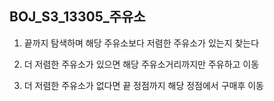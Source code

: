 ## BOJ_S3_13305_주유소

1. 끝까지 탐색하며 해당 주유소보다 저렴한 주유소가 있는지 찾는다

2. 더 저렴한 주유소가 있으면 해당 주유소거리까지만 주유하고 이동

3. 더 저렴한 주유소가 없다면 끝 정점까지 해당 정점에서 구매후 이동

